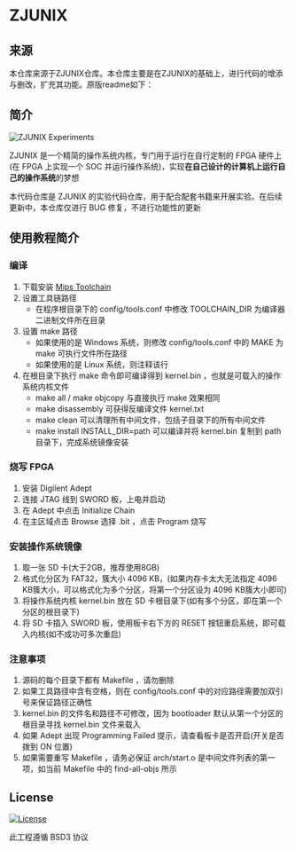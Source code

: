# ZJUNIX

## 来源
本仓库来源于ZJUNIX仓库。本仓库主要是在ZJUNIX的基础上，进行代码的增添与删改，扩充其功能。原版readme如下：

## 简介

![ZJUNIX Experiments](https://img.shields.io/badge/ZJUNIX-Experiments-blue.svg)

ZJUNIX 是一个精简的操作系统内核，专门用于运行在自行定制的 FPGA 硬件上 (在 FPGA 上实现一个 SOC 并运行操作系统)，实现**在自己设计的计算机上运行自己的操作系统**的梦想

本代码仓库是 ZJUNIX 的实验代码仓库，用于配合配套书籍来开展实验。在后续更新中，本仓库仅进行 BUG 修复，不进行功能性的更新

## 使用教程简介

### 编译

1. 下载安装 [Mips Toolchain](https://community.imgtec.com/developers/mips/tools/codescape-mips-sdk/)
1. 设置工具链路径
    - 在程序根目录下的 config/tools.conf 中修改 TOOLCHAIN_DIR 为编译器二进制文件所在目录
1. 设置 make 路径
    - 如果使用的是 Windows 系统，则修改 config/tools.conf 中的 MAKE 为 make 可执行文件所在路径
    - 如果使用的是 Linux 系统，则注释该行
1. 在根目录下执行 make 命令即可编译得到 kernel.bin ，也就是可载入的操作系统内核文件
    - make all / make objcopy 与直接执行 make 效果相同
    - make disassembly 可获得反编译文件 kernel.txt
    - make clean 可以清理所有中间文件，包括子目录下的所有中间文件
    - make install INSTALL_DIR=path 可以编译并将 kernel.bin 复制到 path 目录下，完成系统镜像安装

### 烧写 FPGA

1. 安装 Digilent Adept
1. 连接 JTAG 线到 SWORD 板，上电并启动
1. 在 Adept 中点击 Initialize Chain
1. 在主区域点击 Browse 选择 .bit ，点击 Program 烧写

### 安装操作系统镜像

1. 取一张 SD 卡(大于2GB，推荐使用8GB)
1. 格式化分区为 FAT32，簇大小 4096 KB，(如果内存卡太大无法指定 4096 KB簇大小，可以格式化为多个分区，将第一个分区设为 4096 KB簇大小即可)
1. 将操作系统内核 kernel.bin 放在 SD 卡根目录下(如有多个分区，即在第一个分区的根目录下)
1. 将 SD 卡插入 SWORD 板，使用板卡右下方的 RESET 按钮重启系统，即可载入内核(如不成功可多次重启)

### 注意事项

1. 源码的每个目录下都有 Makefile ，请勿删除
1. 如果工具路径中含有空格，则在 config/tools.conf 中的对应路径需要加双引号来保证路径正确性
1. kernel.bin 的文件名和路径不可修改，因为 bootloader 默认从第一个分区的根目录寻找 kernel.bin 文件来载入
1. 如果 Adept 出现 Programming Failed 提示，请查看板卡是否开启(开关是否拨到 ON 位置)
1. 如果需要重写 Makefile ，请务必保证 arch/start.o 是中间文件列表的第一项，如当前 Makefile 中的 find-all-objs 所示

## License

[![License](https://img.shields.io/badge/License-BSD%203--Clause-blue.svg)](./LICENSE)

此工程遵循 BSD3 协议
